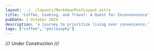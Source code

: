 ```yaml
---
layout: ../../layouts/MarkdownPostLayout.astro
title: 'Coffee, Cooking, and Travel: A Quest for Inconvenience'
pubDate: 1 October 2024
description: 'a journey to prioritize living over convenience,'
tags: ["coffee", "philosophy"]
---
```


/// Under Construction ///
